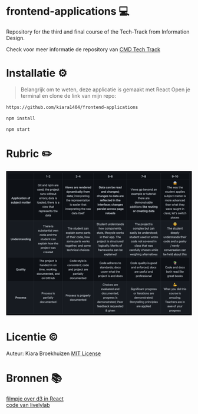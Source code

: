 # frontend-applications 💻
Repository for the third and final course of the Tech-Track from Information Design.

Check voor meer informatie de repository van [CMD Tech Track](https://github.com/cmda-tt/course-21-22)


# **Installatie** ⚙️
> Belangrijk om te weten, deze applicatie is gemaakt met React
Open je terminal en clone de link van mijn repo:
```
https://github.com/kiara1404/frontend-applications
```

```
npm install
```

```
npm start
```
# **Rubric** ✏️
![](https://github.com/kiara1404/frontend-applications/blob/main/rubric.png)

# **Licentie** ©
Auteur: Kiara Broekhuizen [MIT License](https://github.com/kiara1404/frontend-data/blob/main/LICENSE)

# Bronnen 📚
[filmpje over d3 in React](https://www.youtube.com/watch?v=AhD-oziq53w)    
[code van livelylab](https://github.com/varsllc/livelylab/blob/main/d3charts/LineChart.js)
